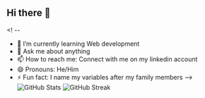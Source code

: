 ## Hi there 👋

<! --

- 🌱 I’m currently learning Web development
- 💬 Ask me about anything
- 📫 How to reach me: Connect with me on my linkedin account
- 😄 Pronouns: He/Him
- ⚡ Fun fact: I name my variables after my family members
-->
![GitHub Stats](https://github-readme-stats.vercel.app/api?username=vs1064e&show_icons=true&theme=default)
![GitHub Streak](https://github-readme-streak-stats.herokuapp.com/?user=vs1064e&theme=default)
